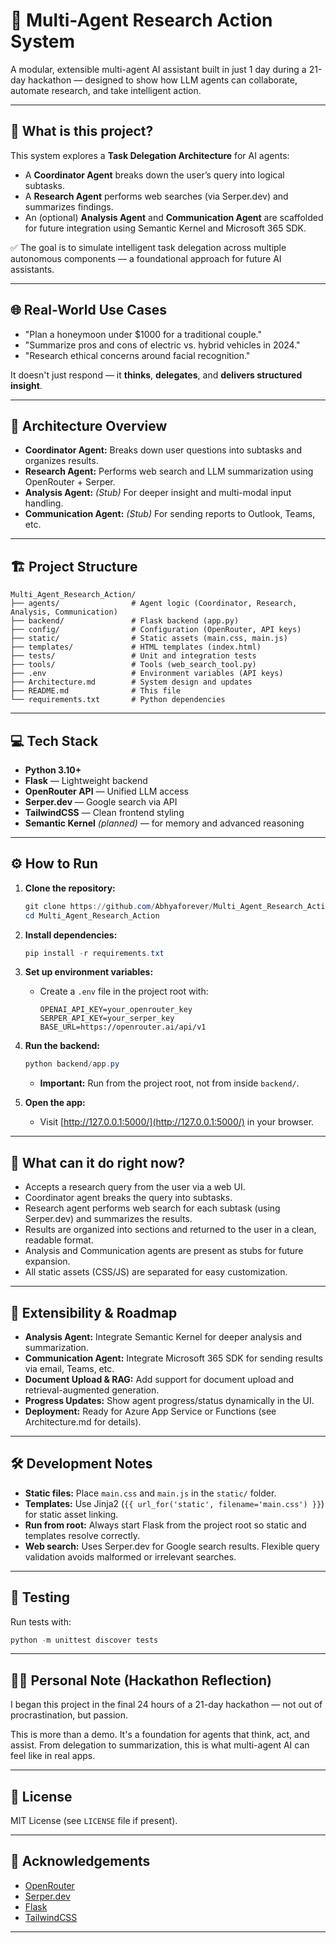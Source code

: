 # 🧠 Multi-Agent Research Action System

A modular, extensible multi-agent AI assistant built in just 1 day during a 21-day hackathon — designed to show how LLM agents can collaborate, automate research, and take intelligent action.

---

## 🚀 What is this project?

This system explores a **Task Delegation Architecture** for AI agents:

- A **Coordinator Agent** breaks down the user’s query into logical subtasks.
- A **Research Agent** performs web searches (via Serper.dev) and summarizes findings.
- An (optional) **Analysis Agent** and **Communication Agent** are scaffolded for future integration using Semantic Kernel and Microsoft 365 SDK.

✅ The goal is to simulate intelligent task delegation across multiple autonomous components — a foundational approach for future AI assistants.

---

## 🌐 Real-World Use Cases

- "Plan a honeymoon under $1000 for a traditional couple."
- "Summarize pros and cons of electric vs. hybrid vehicles in 2024."
- "Research ethical concerns around facial recognition."

It doesn't just respond — it **thinks**, **delegates**, and **delivers structured insight**.

---

## 🧠 Architecture Overview

- **Coordinator Agent:** Breaks down user questions into subtasks and organizes results.
- **Research Agent:** Performs web search and LLM summarization using OpenRouter + Serper.
- **Analysis Agent:** *(Stub)* For deeper insight and multi-modal input handling.
- **Communication Agent:** *(Stub)* For sending reports to Outlook, Teams, etc.

---

## 🏗️ Project Structure


```
Multi_Agent_Research_Action/
├── agents/                # Agent logic (Coordinator, Research, Analysis, Communication)
├── backend/               # Flask backend (app.py)
├── config/                # Configuration (OpenRouter, API keys)
├── static/                # Static assets (main.css, main.js)
├── templates/             # HTML templates (index.html)
├── tests/                 # Unit and integration tests
├── tools/                 # Tools (web_search_tool.py)
├── .env                   # Environment variables (API keys)
├── Architecture.md        # System design and updates
├── README.md              # This file
└── requirements.txt       # Python dependencies
```

---



## 💻 Tech Stack

- **Python 3.10+**
- **Flask** — Lightweight backend
- **OpenRouter API** — Unified LLM access
- **Serper.dev** — Google search via API
- **TailwindCSS** — Clean frontend styling
- **Semantic Kernel** *(planned)* — for memory and advanced reasoning

---

## ⚙️ How to Run

1. **Clone the repository:**
   ```powershell
   git clone https://github.com/Abhyaforever/Multi_Agent_Research_Action.git
   cd Multi_Agent_Research_Action
   ```

2. **Install dependencies:**
   ```powershell
   pip install -r requirements.txt
   ```

3. **Set up environment variables:**
   - Create a `.env` file in the project root with:
     ```
     OPENAI_API_KEY=your_openrouter_key
     SERPER_API_KEY=your_serper_key
     BASE_URL=https://openrouter.ai/api/v1
     ```

4. **Run the backend:**
   ```powershell
   python backend/app.py
   ```
   - **Important:** Run from the project root, not from inside `backend/`.

5. **Open the app:**
   - Visit [http://127.0.0.1:5000/](http://127.0.0.1:5000/) in your browser.

---

## 📝 What can it do right now?

- Accepts a research query from the user via a web UI.
- Coordinator agent breaks the query into subtasks.
- Research agent performs web search for each subtask (using Serper.dev) and summarizes the results.
- Results are organized into sections and returned to the user in a clean, readable format.
- Analysis and Communication agents are present as stubs for future expansion.
- All static assets (CSS/JS) are separated for easy customization.

---

## 🧩 Extensibility & Roadmap

- **Analysis Agent:** Integrate Semantic Kernel for deeper analysis and summarization.
- **Communication Agent:** Integrate Microsoft 365 SDK for sending results via email, Teams, etc.
- **Document Upload & RAG:** Add support for document upload and retrieval-augmented generation.
- **Progress Updates:** Show agent progress/status dynamically in the UI.
- **Deployment:** Ready for Azure App Service or Functions (see Architecture.md for details).

---

## 🛠️ Development Notes

- **Static files:** Place `main.css` and `main.js` in the `static/` folder.
- **Templates:** Use Jinja2 (`{{ url_for('static', filename='main.css') }}`) for static asset linking.
- **Run from root:** Always start Flask from the project root so static and templates resolve correctly.
- **Web search:** Uses Serper.dev for Google search results. Flexible query validation avoids malformed or irrelevant searches.

---

## 🧪 Testing

Run tests with:
```powershell
python -m unittest discover tests
```

---

## 🙋‍♂️ Personal Note (Hackathon Reflection)
I began this project in the final 24 hours of a 21-day hackathon — not out of procrastination, but passion.

This is more than a demo. It's a foundation for agents that think, act, and assist. From delegation to summarization, this is what multi-agent AI can feel like in real apps.

---

## 📄 License

MIT License (see `LICENSE` file if present).

---

## 🙏 Acknowledgements

- [OpenRouter](https://openrouter.ai/)
- [Serper.dev](https://serper.dev/)
- [Flask](https://flask.palletsprojects.com/)
- [TailwindCSS](https://tailwindcss.com/)

---

